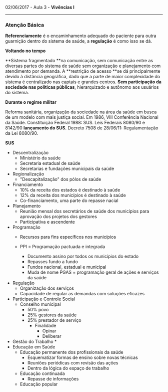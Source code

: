 02/06/2017 - Aula 3 - **Vivências I**

---

### Atenção Básica

**Referenciamente** é o encaminhamento adequado do paciente para outra guarnição dentro do sistema de saúde, a **regulação** é como isso se dá.

**Voltando no tempo**

**Sistema fragmentado **na comunicação, sem comunicação entre as diversas partes do sistema de saúde sem organização e planejamento com atendimento por demanda. A **restrição de acesso **se dá principalmente devido à distância geográfica, dado que a parte de maior complexidade do sistema é centralizado nas captais e grandes centros. **Sem participação da sociedade nas políticas públicas**, hierarquizado e autônomo aos usuários do sistema.

**Durante o regime militar**

Reforma sanitária, organização da sociedade na área da saúde em busca de um modelo com mais justiça social. Em 1986, VIII Conferência Nacional da Saúde. Constituição Federal 1988: SUS. Leis Federais 8080/90 e 8142/90 **lançamento do SUS.** Decreto 7508 de 28/06/11: Regulamentação da Lei 8080/90.

**SUS**

* Descentralização
  * Ministério da saúde
  * Secretaria estadual de saúde
  * Secretarias e fundações municipais da saúde
* Regionalização
  * "Descapitalização" dos pólos de saúde
* Financiamento
  * 10% da receita dos estados é destinado à saúde
  * 12% da receita dos municípios é destinado à saúde
  * Co-financiamento, uma parte do repasse nacial
* Planejamento
  * Reunião mensal dos secretários de saúde dos municípios para aprovação dos projetos dos gestores
  * Participativa e ascendente
* Programação
  * Recursos para fins específicos nos municípios

  * PPI = Programação pactuada e integrada
    * Documento assino por todos os municípios do estado
    * Repasses fundo a fundo
    * Fundos nacional, estadual e municipal
    * Muda de nome PGAS = programação geral de ações e serviços da saúde
* Regulação
  * Organização dos serviços
  * Capacidade de regular as demandas com soluções eficazes
* Participação e Controle Social
  * Conselho municipal
    * 50% povo
    * 25% gestores da saúde
    * 25% prestador de serviço
      * Finalidade
        * Opinar
        * Deliberar
* Gestão do Trabalho
  * 
* Educação em Saúde
  * Educação permanente dos profissionais da saúde
    * Esquematizar formas de ensino sobre novas técnicas
    * Reuniões periódicas com revisão das ações
    * Dentro da lógica do espaço de trabalho
  * Educação continuada
    * Repasse de informações
  * Educação popular



